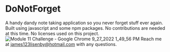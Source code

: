 # DoNotForget
A handy dandy note taking application so you never forget stuff ever again.
Built using javascript and some npm packages.
No contributions are needed at this time.
No licenses used on this project.
![Module 11 Challenge - Google Chrome 9_27_2022 1_49_56 PM](https://user-images.githubusercontent.com/104080882/192632632-ce58a914-c1c3-4dee-b672-2e8a61c890f6.png)
Reach me at james123lisenby@hotmail.com with any questions.
